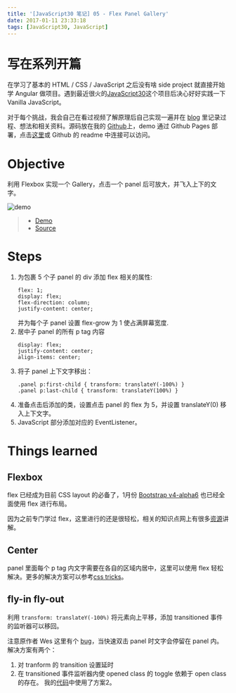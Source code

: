 ```yaml
---
title: '[JavaScript30 笔记] 05 - Flex Panel Gallery'
date: 2017-01-11 23:33:18
tags: [JavaScript30, JavaScript]
---
```


# 写在系列开篇
在学习了基本的 HTML / CSS / JavaScript 之后没有啥 side project 就直接开始学 Angular 做项目。遇到最近很火的[JavaScript30](https://JavaScript30.com)这个项目后决心好好实践一下 Vanilla JavaScript。

对于每个挑战，我会自己在看过视频了解原理后自己实现一遍并在 [blog](https://xg-wang.github.io/tags/JavaScript30/) 里记录过程、想法和相关资料。源码放在我的 [Github](https://github.com/xg-wang/JavaScript30)上，demo 通过 Github Pages 部署，点击[这里](https://xg-wang.github.io/JavaScript30/)或 Github 的 readme 中连接可以访问。

# Objective
利用 Flexbox 实现一个 Gallery，点击一个 panel 后可放大，并飞入上下的文字。
<!-- more -->
![demo](./JavaScript30-笔记-05-Flex-Panel-Gallery/05-Flex-Panel-Gallery.gif)

> - [Demo](https://xg-wang.github.io/JavaScript30/05%20-%20Flex%20Panel%20Gallery/)
> - [Source](https://github.com/xg-wang/JavaScript30/blob/master/05%20-%20Flex%20Panel%20Gallery/index.html)

# Steps
1. 为包裹 5 个子 panel 的 div 添加 flex 相关的属性:
    ```
    flex: 1;
    display: flex;
    flex-direction: column;
    justify-content: center; 
    ```
    并为每个子 panel 设置 flex-grow 为 1 使占满屏幕宽度.
2. 居中子 panel 的所有 p tag 内容
    ```
    display: flex;
    justify-content: center;
    align-items: center;
    ```
3. 将子 panel 上下文字移出：
    ```
    .panel p:first-child { transform: translateY(-100%) }
    .panel p:last-child { transform: translateY(100%) }
    ```
4. 准备点击后添加的类，设置点击 panel 的 flex 为 5，并设置 translateY(0) 移入上下文字。
5. JavaScript 部分添加对应的 EventListener。

# Things learned
## Flexbox
flex 已经成为目前 CSS layout 的必备了，1月份 [Bootstrap v4-alpha6](http://blog.getbootstrap.com/2017/01/06/bootstrap-4-alpha-6/) 也已经全面使用 flex 进行布局。

因为之前专门学过 flex，这里进行的还是很轻松，相关的知识点网上有很多[资源](https://css-tricks.com/snippets/css/a-guide-to-flexbox/)讲解。

## Center
panel 里面每个 p tag 内文字需要在各自的区域内居中，这里可以使用 flex 轻松解决。更多的解决方案可以参考[css tricks](https://css-tricks.com/centering-css-complete-guide/)。

## fly-in fly-out
利用 `transform: translateY(-100%)` 将元素向上平移，添加 transitioned 事件的监听器可以移回。

注意原作者 Wes 这里有个 [bug](https://github.com/wesbos/JavaScript30/blob/master/05%20-%20Flex%20Panel%20Gallery/index-FINISHED.html#L136)，当快速双击 panel 时文字会停留在 panel 内。解决方案有两个：
1. 对 tranform 的 transition 设置延时
2. 在 transitioned 事件监听器内使 opened class 的 toggle 依赖于 open class 的存在。
我的[代码](https://github.com/xg-wang/JavaScript30/blob/master/05%20-%20Flex%20Panel%20Gallery/index.html#L133)中使用了方案2。
